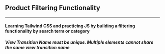 ## Product Filtering Functionality
___

#### Learning Tailwind CSS and practicing JS by building a filtering functionality by search term or category

##### View Transition Name must be unique. Multiple elements cannot share the same view transition name